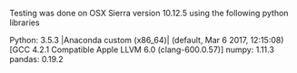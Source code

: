Testing was done on OSX Sierra version 10.12.5 using the following python libraries

Python: 3.5.3 |Anaconda custom (x86_64)| (default, Mar  6 2017, 12:15:08)
[GCC 4.2.1 Compatible Apple LLVM 6.0 (clang-600.0.57)]
numpy: 1.11.3
pandas: 0.19.2
